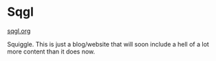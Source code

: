 # Sqgl

[sqgl.org](http://sqgl.org)

Squiggle. This is just a blog/website that will soon include a hell of a lot more content than it does now.
